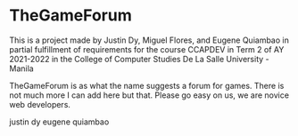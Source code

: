 # TheGameForum

This is a project made by Justin Dy, Miguel Flores, and Eugene Quiambao in partial fulfillment of requirements for the course CCAPDEV in Term 2 of AY 2021-2022 in the College of Computer Studies De La Salle University - Manila

TheGameForum is as what the name suggests a forum for games.
There is not much more I can add here but that.
Please go easy on us, we are novice web developers.

justin dy
eugene quiambao